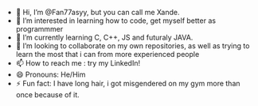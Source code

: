 - 👋 Hi, I’m @Fan77asyy, but you can call me Xande.
- 👀 I’m interested in learning how to code, get myself better as programmmer
- 🌱 I’m currently learning C, C++, JS and futuraly JAVA.
- 💞️ I’m looking to collaborate on my own repositories, as well as trying to learn the most that i can from more experienced people
- 📫 How to reach me : try my LinkedIn!
- 😄 Pronouns: He/Him
- ⚡ Fun fact: I have long hair, i got misgendered on my gym more than once because of it.

<!---
Fan77asyy/Fan77asyy is a ✨ special ✨ repository because its `README.md` (this file) appears on your GitHub profile.
You can click the Preview link to take a look at your changes.
--->
